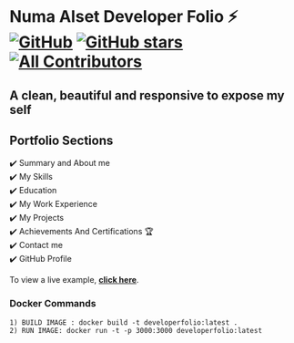 # Numa Alset Developer Folio ⚡️ [![GitHub](https://img.shields.io/github/license/saadpasta/developer-portfolio?color=blue)](https://github.com/saadpasta/developerFolio/blob/master/LICENSE) [![GitHub stars](https://img.shields.io/github/stars/saadpasta/developerFolio)](https://github.com/saadpasta/developerFolio/stargazers)  [![All Contributors](https://img.shields.io/badge/all_contributors-4-orange.svg?style=flat-square)](#contributors)

## A clean, beautiful and responsive to expose my self

## Portfolio Sections
✔️ Summary and About me\
✔️ My Skills\
✔️ Education\
✔️ My Work Experience\
✔️ My Projects\
✔️ Achievements And Certifications 🏆\
✔️ Contact me\
✔️ GitHub Profile

To view a live example, **[click here](https://developerfolio.js.org/)**.

### Docker Commands

```
1) BUILD IMAGE : docker build -t developerfolio:latest .
2) RUN IMAGE: docker run -t -p 3000:3000 developerfolio:latest
```

